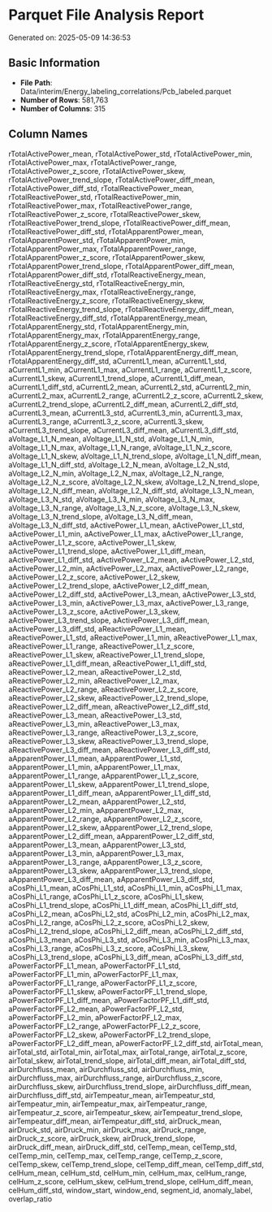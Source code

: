 # Parquet File Analysis Report
Generated on: 2025-05-09 14:36:53

## Basic Information
- **File Path**: Data/interim/Energy_labeling_correlations/Pcb_labeled.parquet
- **Number of Rows**: 581,763
- **Number of Columns**: 315

## Column Names
rTotalActivePower_mean, rTotalActivePower_std, rTotalActivePower_min, rTotalActivePower_max, rTotalActivePower_range, rTotalActivePower_z_score, rTotalActivePower_skew, rTotalActivePower_trend_slope, rTotalActivePower_diff_mean, rTotalActivePower_diff_std, rTotalReactivePower_mean, rTotalReactivePower_std, rTotalReactivePower_min, rTotalReactivePower_max, rTotalReactivePower_range, rTotalReactivePower_z_score, rTotalReactivePower_skew, rTotalReactivePower_trend_slope, rTotalReactivePower_diff_mean, rTotalReactivePower_diff_std, rTotalApparentPower_mean, rTotalApparentPower_std, rTotalApparentPower_min, rTotalApparentPower_max, rTotalApparentPower_range, rTotalApparentPower_z_score, rTotalApparentPower_skew, rTotalApparentPower_trend_slope, rTotalApparentPower_diff_mean, rTotalApparentPower_diff_std, rTotalReactiveEnergy_mean, rTotalReactiveEnergy_std, rTotalReactiveEnergy_min, rTotalReactiveEnergy_max, rTotalReactiveEnergy_range, rTotalReactiveEnergy_z_score, rTotalReactiveEnergy_skew, rTotalReactiveEnergy_trend_slope, rTotalReactiveEnergy_diff_mean, rTotalReactiveEnergy_diff_std, rTotalApparentEnergy_mean, rTotalApparentEnergy_std, rTotalApparentEnergy_min, rTotalApparentEnergy_max, rTotalApparentEnergy_range, rTotalApparentEnergy_z_score, rTotalApparentEnergy_skew, rTotalApparentEnergy_trend_slope, rTotalApparentEnergy_diff_mean, rTotalApparentEnergy_diff_std, aCurrentL1_mean, aCurrentL1_std, aCurrentL1_min, aCurrentL1_max, aCurrentL1_range, aCurrentL1_z_score, aCurrentL1_skew, aCurrentL1_trend_slope, aCurrentL1_diff_mean, aCurrentL1_diff_std, aCurrentL2_mean, aCurrentL2_std, aCurrentL2_min, aCurrentL2_max, aCurrentL2_range, aCurrentL2_z_score, aCurrentL2_skew, aCurrentL2_trend_slope, aCurrentL2_diff_mean, aCurrentL2_diff_std, aCurrentL3_mean, aCurrentL3_std, aCurrentL3_min, aCurrentL3_max, aCurrentL3_range, aCurrentL3_z_score, aCurrentL3_skew, aCurrentL3_trend_slope, aCurrentL3_diff_mean, aCurrentL3_diff_std, aVoltage_L1_N_mean, aVoltage_L1_N_std, aVoltage_L1_N_min, aVoltage_L1_N_max, aVoltage_L1_N_range, aVoltage_L1_N_z_score, aVoltage_L1_N_skew, aVoltage_L1_N_trend_slope, aVoltage_L1_N_diff_mean, aVoltage_L1_N_diff_std, aVoltage_L2_N_mean, aVoltage_L2_N_std, aVoltage_L2_N_min, aVoltage_L2_N_max, aVoltage_L2_N_range, aVoltage_L2_N_z_score, aVoltage_L2_N_skew, aVoltage_L2_N_trend_slope, aVoltage_L2_N_diff_mean, aVoltage_L2_N_diff_std, aVoltage_L3_N_mean, aVoltage_L3_N_std, aVoltage_L3_N_min, aVoltage_L3_N_max, aVoltage_L3_N_range, aVoltage_L3_N_z_score, aVoltage_L3_N_skew, aVoltage_L3_N_trend_slope, aVoltage_L3_N_diff_mean, aVoltage_L3_N_diff_std, aActivePower_L1_mean, aActivePower_L1_std, aActivePower_L1_min, aActivePower_L1_max, aActivePower_L1_range, aActivePower_L1_z_score, aActivePower_L1_skew, aActivePower_L1_trend_slope, aActivePower_L1_diff_mean, aActivePower_L1_diff_std, aActivePower_L2_mean, aActivePower_L2_std, aActivePower_L2_min, aActivePower_L2_max, aActivePower_L2_range, aActivePower_L2_z_score, aActivePower_L2_skew, aActivePower_L2_trend_slope, aActivePower_L2_diff_mean, aActivePower_L2_diff_std, aActivePower_L3_mean, aActivePower_L3_std, aActivePower_L3_min, aActivePower_L3_max, aActivePower_L3_range, aActivePower_L3_z_score, aActivePower_L3_skew, aActivePower_L3_trend_slope, aActivePower_L3_diff_mean, aActivePower_L3_diff_std, aReactivePower_L1_mean, aReactivePower_L1_std, aReactivePower_L1_min, aReactivePower_L1_max, aReactivePower_L1_range, aReactivePower_L1_z_score, aReactivePower_L1_skew, aReactivePower_L1_trend_slope, aReactivePower_L1_diff_mean, aReactivePower_L1_diff_std, aReactivePower_L2_mean, aReactivePower_L2_std, aReactivePower_L2_min, aReactivePower_L2_max, aReactivePower_L2_range, aReactivePower_L2_z_score, aReactivePower_L2_skew, aReactivePower_L2_trend_slope, aReactivePower_L2_diff_mean, aReactivePower_L2_diff_std, aReactivePower_L3_mean, aReactivePower_L3_std, aReactivePower_L3_min, aReactivePower_L3_max, aReactivePower_L3_range, aReactivePower_L3_z_score, aReactivePower_L3_skew, aReactivePower_L3_trend_slope, aReactivePower_L3_diff_mean, aReactivePower_L3_diff_std, aApparentPower_L1_mean, aApparentPower_L1_std, aApparentPower_L1_min, aApparentPower_L1_max, aApparentPower_L1_range, aApparentPower_L1_z_score, aApparentPower_L1_skew, aApparentPower_L1_trend_slope, aApparentPower_L1_diff_mean, aApparentPower_L1_diff_std, aApparentPower_L2_mean, aApparentPower_L2_std, aApparentPower_L2_min, aApparentPower_L2_max, aApparentPower_L2_range, aApparentPower_L2_z_score, aApparentPower_L2_skew, aApparentPower_L2_trend_slope, aApparentPower_L2_diff_mean, aApparentPower_L2_diff_std, aApparentPower_L3_mean, aApparentPower_L3_std, aApparentPower_L3_min, aApparentPower_L3_max, aApparentPower_L3_range, aApparentPower_L3_z_score, aApparentPower_L3_skew, aApparentPower_L3_trend_slope, aApparentPower_L3_diff_mean, aApparentPower_L3_diff_std, aCosPhi_L1_mean, aCosPhi_L1_std, aCosPhi_L1_min, aCosPhi_L1_max, aCosPhi_L1_range, aCosPhi_L1_z_score, aCosPhi_L1_skew, aCosPhi_L1_trend_slope, aCosPhi_L1_diff_mean, aCosPhi_L1_diff_std, aCosPhi_L2_mean, aCosPhi_L2_std, aCosPhi_L2_min, aCosPhi_L2_max, aCosPhi_L2_range, aCosPhi_L2_z_score, aCosPhi_L2_skew, aCosPhi_L2_trend_slope, aCosPhi_L2_diff_mean, aCosPhi_L2_diff_std, aCosPhi_L3_mean, aCosPhi_L3_std, aCosPhi_L3_min, aCosPhi_L3_max, aCosPhi_L3_range, aCosPhi_L3_z_score, aCosPhi_L3_skew, aCosPhi_L3_trend_slope, aCosPhi_L3_diff_mean, aCosPhi_L3_diff_std, aPowerFactorPF_L1_mean, aPowerFactorPF_L1_std, aPowerFactorPF_L1_min, aPowerFactorPF_L1_max, aPowerFactorPF_L1_range, aPowerFactorPF_L1_z_score, aPowerFactorPF_L1_skew, aPowerFactorPF_L1_trend_slope, aPowerFactorPF_L1_diff_mean, aPowerFactorPF_L1_diff_std, aPowerFactorPF_L2_mean, aPowerFactorPF_L2_std, aPowerFactorPF_L2_min, aPowerFactorPF_L2_max, aPowerFactorPF_L2_range, aPowerFactorPF_L2_z_score, aPowerFactorPF_L2_skew, aPowerFactorPF_L2_trend_slope, aPowerFactorPF_L2_diff_mean, aPowerFactorPF_L2_diff_std, airTotal_mean, airTotal_std, airTotal_min, airTotal_max, airTotal_range, airTotal_z_score, airTotal_skew, airTotal_trend_slope, airTotal_diff_mean, airTotal_diff_std, airDurchfluss_mean, airDurchfluss_std, airDurchfluss_min, airDurchfluss_max, airDurchfluss_range, airDurchfluss_z_score, airDurchfluss_skew, airDurchfluss_trend_slope, airDurchfluss_diff_mean, airDurchfluss_diff_std, airTempeatur_mean, airTempeatur_std, airTempeatur_min, airTempeatur_max, airTempeatur_range, airTempeatur_z_score, airTempeatur_skew, airTempeatur_trend_slope, airTempeatur_diff_mean, airTempeatur_diff_std, airDruck_mean, airDruck_std, airDruck_min, airDruck_max, airDruck_range, airDruck_z_score, airDruck_skew, airDruck_trend_slope, airDruck_diff_mean, airDruck_diff_std, celTemp_mean, celTemp_std, celTemp_min, celTemp_max, celTemp_range, celTemp_z_score, celTemp_skew, celTemp_trend_slope, celTemp_diff_mean, celTemp_diff_std, celHum_mean, celHum_std, celHum_min, celHum_max, celHum_range, celHum_z_score, celHum_skew, celHum_trend_slope, celHum_diff_mean, celHum_diff_std, window_start, window_end, segment_id, anomaly_label, overlap_ratio

